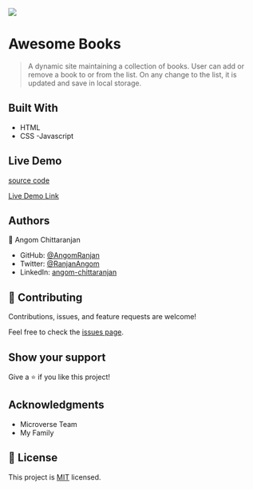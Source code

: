 ![](https://img.shields.io/badge/Microverse-blueviolet)

# Awesome Books

> A dynamic site maintaining a collection of books. User can add or remove a book to or from the list. On any change to the list, it is updated and save in local storage.

## Built With

- HTML
- CSS
-Javascript

## Live Demo
[source code](https://github.com/AngomRanjan/AwesomeBooks.git)

[Live Demo Link]( https://angomranjan.github.io/AwesomeBooks/)

## Authors

👤 Angom Chittaranjan

- GitHub: [@AngomRanjan](https://github.com/AngomRanjan)
- Twitter: [@RanjanAngom](https://twitter.com/RanjanAngom)
- LinkedIn: [angom-chittaranjan](https://linkedin.com/in/angom-chittaranjan)

## 🤝 Contributing

Contributions, issues, and feature requests are welcome!

Feel free to check the [issues page](https://github.com/AngomRanjan/AwesomeBooks/issues).

## Show your support

Give a ⭐️ if you like this project!

## Acknowledgments
- Microverse Team
- My Family

## 📝 License

This project is [MIT](LICENSE) licensed.
